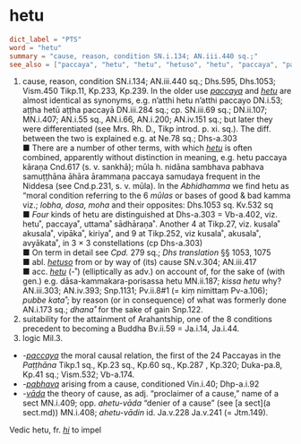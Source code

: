 # hetu

``` toml
dict_label = "PTS"
word = "hetu"
summary = "cause, reason, condition SN.i.134; AN.iii.440 sq.;"
see_also = ["paccaya", "hetu", "hetu", "hetuso", "hetu", "paccaya", "pabhava", "vāda", "a sect", "hi"]
```

1. cause, reason, condition SN.i.134; AN.iii.440 sq.; Dhs.595, Dhs.1053; Vism.450 Tikp.11, Kp.233, Kp.239. In the older use *[paccaya](paccaya.md)* and *[hetu](hetu.md)* are almost identical as synonyms, e.g. n’atthi hetu n’atthi paccayo DN.i.53; aṭṭha hetū aṭṭha paccayā DN.iii.284 sq.; cp. SN.iii.69 sq.; DN.ii.107; MN.i.407; AN.i.55 sq., AN.i.66, AN.i.200; AN.iv.151 sq.; but later they were differentiated (see Mrs. Rh. D., Tikp introd. p. xi. sq.). The diff. between the two is explained e.g. at Ne.78 sq.; Dhs\-a.303  
   ■ There are a number of other terms, with which *[hetu](hetu.md)* is often combined, apparently without distinction in meaning, e.g. hetu paccaya kāraṇa Cnd.617 (s. v. sankhā); mūla h. nidāna sambhava pabhava samuṭṭhāna āhāra ārammaṇa paccaya samudaya frequent in the Niddesa (see Cnd.p.231, s. v. mūla). In the *Abhidhamma* we find hetu as “moral condition referring to the 6 *mūlas* or bases of good & bad kamma viz.; *lobha, dosa, moha* and their opposites: Dhs.1053 sq. Kv.532 sq  
   ■ *Four* kinds of hetu are distinguished at Dhs\-a.303 = Vb\-a.402, viz. hetu˚, paccaya˚, uttama˚ sādhāraṇa˚. Another 4 at Tikp.27, viz. kusala˚ akusala˚, vipāka˚, kiriya˚, and 9 at Tikp.252, viz kusala˚, akusala˚, avyākata˚, in 3 × 3 constellations (cp Dhs\-a.303)  
   ■ On term in detail see *Cpd.* 279 sq.; *Dhs translation* §§ 1053, 1075  
   ■ abl. *[hetuso](hetuso.md)* from or by way of (its) cause SN.v.304; AN.iii.417  
   ■ acc. *[hetu](hetu.md)* (\-˚) (elliptically as adv.) on account of, for the sake of (with gen.) e.g. dāsa\-kammakara\-porisassa hetu MN.ii.187; *kissa hetu* why? AN.iii.303; AN.iv.393; Snp.1131; Pv.ii.8#1 (= kiṃ nimittaṃ Pv\-a.106); *pubbe kata˚*; by reason (or in consequence) of what was formerly done AN.i.173 sq.; *dhana˚* for the sake of gain Snp.122.
2. suitability for the attainment of Arahantship, one of the 8 conditions precedent to becoming a Buddha Bv.ii.59 = Ja.i.14, Ja.i.44.
3. logic Mil.3.

* *\-[paccaya](paccaya.md)* the moral causal relation, the first of the 24 Paccayas in the *Paṭṭhāna* Tikp.1 sq., Kp.23 sq., Kp.60 sq., Kp.287 , Kp.320; Duka\-pa.8, Kp.41 sq.; Vism.532; Vb\-a.174.
* *\-[pabhava](pabhava.md)* arising from a cause, conditioned Vin.i.40; Dhp\-a.i.92
* *\-[vāda](vāda.md)* the theory of cause, as adj. “proclaimer of a cause,” name of a sect MN.i.409; opp. *ahetu\-vāda* “denier of a cause” (see [a sect](a sect.md)) MN.i.408; *ahetu\-vādin* id. Ja.v.228 Ja.v.241 (= Jtm.149).

Vedic hetu, fr. *[hi](hi.md)* to impel


